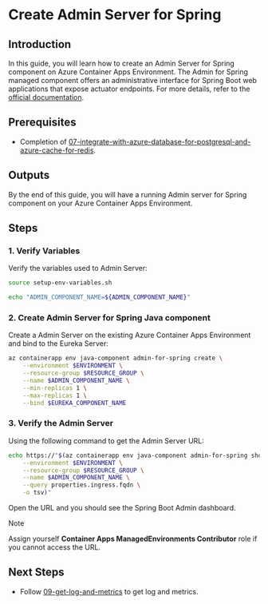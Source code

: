 # Create Admin Server for Spring
## Introduction
In this guide, you will learn how to create an Admin Server for Spring component on Azure Container Apps Environment. The Admin for Spring managed component offers an administrative interface for Spring Boot web applications that expose actuator endpoints. For more details, refer to the [official documentation](https://learn.microsoft.com/azure/container-apps/java-admin-for-spring-usage).

## Prerequisites

- Completion of [07-integrate-with-azure-database-for-postgresql-and-azure-cache-for-redis](./07-integrate-with-azure-database-for-postgresql-and-azure-cache-for-redis).

## Outputs

By the end of this guide, you will have a running Admin server for Spring component on your Azure Container Apps Environment.

## Steps

### 1. Verify Variables
Verify the variables used to Admin Server:
```bash
source setup-env-variables.sh

echo "ADMIN_COMPONENT_NAME=${ADMIN_COMPONENT_NAME}"
```

### 2. Create Admin Server for Spring Java component
Create a Admin Server on the existing Azure Container Apps Environment and bind to the Eureka Server:
```bash
az containerapp env java-component admin-for-spring create \
    --environment $ENVIRONMENT \
    --resource-group $RESOURCE_GROUP \
    --name $ADMIN_COMPONENT_NAME \
    --min-replicas 1 \
    --max-replicas 1 \
    --bind $EUREKA_COMPONENT_NAME
```
### 3. Verify the Admin Server
Using the following command to get the Admin Server URL:
```bash
echo https://"$(az containerapp env java-component admin-for-spring show \
    --environment $ENVIRONMENT \
    --resource-group $RESOURCE_GROUP \
    --name $ADMIN_COMPONENT_NAME \
    --query properties.ingress.fqdn \
    -o tsv)"
```
Open the URL and you should see the Spring Boot Admin dashboard.
> [!NOTE]
> Assign yourself **Container Apps ManagedEnvironments Contributor** role if you cannot access the URL.

## Next Steps

- Follow [09-get-log-and-metrics](./09-get-log-and-metrics.md) to get log and metrics.